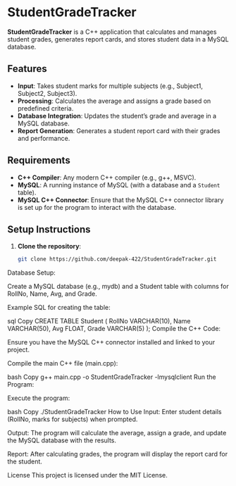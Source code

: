 # StudentGradeTracker

**StudentGradeTracker** is a C++ application that calculates and manages student grades, generates report cards, and stores student data in a MySQL database.

## Features
- **Input**: Takes student marks for multiple subjects (e.g., Subject1, Subject2, Subject3).
- **Processing**: Calculates the average and assigns a grade based on predefined criteria.
- **Database Integration**: Updates the student’s grade and average in a MySQL database.
- **Report Generation**: Generates a student report card with their grades and performance.

## Requirements
- **C++ Compiler**: Any modern C++ compiler (e.g., g++, MSVC).
- **MySQL**: A running instance of MySQL (with a database and a `Student` table).
- **MySQL C++ Connector**: Ensure that the MySQL C++ connector library is set up for the program to interact with the database.

## Setup Instructions

1. **Clone the repository**:
   ```bash
   git clone https://github.com/deepak-422/StudentGradeTracker.git
Database Setup:

Create a MySQL database (e.g., mydb) and a Student table with columns for RollNo, Name, Avg, and Grade.

Example SQL for creating the table:

sql
Copy
CREATE TABLE Student (
    RollNo VARCHAR(10),
    Name VARCHAR(50),
    Avg FLOAT,
    Grade VARCHAR(5)
);
Compile the C++ Code:

Ensure you have the MySQL C++ connector installed and linked to your project.

Compile the main C++ file (main.cpp):

bash
Copy
g++ main.cpp -o StudentGradeTracker -lmysqlclient
Run the Program:

Execute the program:

bash
Copy
./StudentGradeTracker
How to Use
Input: Enter student details (RollNo, marks for subjects) when prompted.

Output: The program will calculate the average, assign a grade, and update the MySQL database with the results.

Report: After calculating grades, the program will display the report card for the student.

License
This project is licensed under the MIT License.
